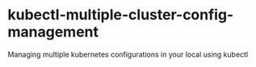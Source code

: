 # kubectl-multiple-cluster-config-management
Managing multiple kubernetes configurations in your local using kubectl

